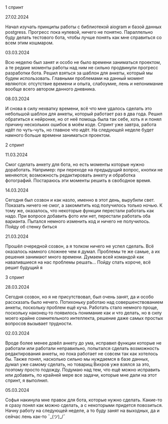 1 спринт

27.02.2024

Начал изучать принципы работы с библиотекой aiogram и базой данных postgress. Прогресс пока нулевой, ничего не понятно. Параллельно буду делать тестового бота, чтобы лучше понять как мне справиться со всем этим кошмаром.

03.03.2024

Всю неделю был занят и особо не было времени заниматься проектом, а те редкие моменты работы над ним не сильно продвинули прогресс разработки бота. Решил взяться за шаблон для анкеты, который мы будем использовать. Главными проблемами на данный момент являются: отсутствие времени и опыта, слабоумие, лень и непонимание вообще всего автором данного дневника.

08.03.2024

И снова в силу нехватку времени, всё что мне удалось сделать это небольшой шаблон для анкеты, который работает раз в два года. Решил обратиться к нейронке, но от неё помощь была так себе, хоть я и понял причину нескольких ошибок в моём коде. Спринт уже завтра, работа идёт по чуть-чуть, но главное что идёт. На следующей неделе будет намного больше времени заниматься проектом.

2 спринт

11.03.2024

Смог сделать анкету для бота, но есть моменты которые нужно доработать. Например: при переходе на предыдущий вопрос, кнопки не меняются; возможность редактировать анкету и обработка фотографий. Постараюсь эти моменты решить в свободное время.

14.03.2024

Сегодня был созвон и как назло, именно в этот день, вырубили свет. Показать ничего не смог, а закоммтить код получилось только ночью. К тому же, оказалось, что некоторые функции перестали работать как надо. При вопросе добавить фото или нет, перестали работать оба варианта. Пытался немного изменить код и ничего не получилось. Пойду об стенку биться

21.03.2024

Прошёл очередной созвон, а я толком ничего не успел сделать. Всё оказалось намного сложнее чем я думал. Проблемы те же самые, а их решения занимают много времени. Думаем всей командой как навалившиеся на нас проблемы решать...  Пойду спать короче, всё решит будущий я

3 спринт

28.03.2024

Сегодня созвон, но я не присутствовал, был очень занят, да и особо рассказать было нечего. Потихоньку работаю над совершенствованием анкеты, поскольку проблем ещё куча. Работать стало немного проще, поскольку наконец-то появилось понимание как и что делать, но в силу моего крайне сомнительного интеллекта, решение даже самых простых вопросов вызывает трудности.

02.03.2024

Вроде более менее довёл анкету до ума, исправил функции которые не работали или работали неправильно, попытался сделать возможность редактирования анкеты, но пока работает не совсем так как хотелось бы. Также понял, насколько сильно мы нуждаемся в базе данных, думал уже самому сделать, но товарищ Вихров уже взялся за это, поэтому просто подожду. Подумаю над тем, что ещё можно исправить или добавить, по крайней мере все задачи, которые мне дали на этот спринт, я выполнил.

05.03.2024

Софья накинула мне правок для бота, которые нужно сделать. Какие-то я сразу понял как можно сделать, а с некоторыми придется повозиться. Начну работу на следующей неделе, а то буду занят на выходных, да и сейчас лень как-то     ¯\_(ツ)_/¯
